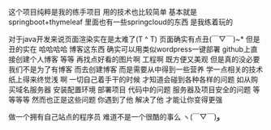 这个项目纯粹是我的练手项目 用的技术也比较简单 基本就是springboot+thymeleaf 里面也有一些springcloud的东西 是我练着玩的  

对于java开发来说页面渲染实在是太难了(T ^ T)  页面确实有点丑(￣▽￣)~*   但是丑的实在 哈哈哈哈  博客这东西 确实可以用类似wordpress一键部署 github上直接创建个人博客 等等 再找点好看的图片啊 工程啊  既方便又美观  但是真的没必要  我们不是为了有博客 而去创建博客 而是需要从中得到一些营养 学一点相关的技术 纸上得来终觉浅 啊   一切自己着手干的时候 才知道会碰到各种各样的问题 如从购买域名服务器 安装配置环境 部署项目 代码中的问题 服务器及项目安全的问题 等等等等  然而也正是这些问题 你遇到了他 解决了他 才能让你变得更强 

做一个拥有自己站点的程序员 难道不是一个很酷的事么 ヽ(￣▽￣)و

